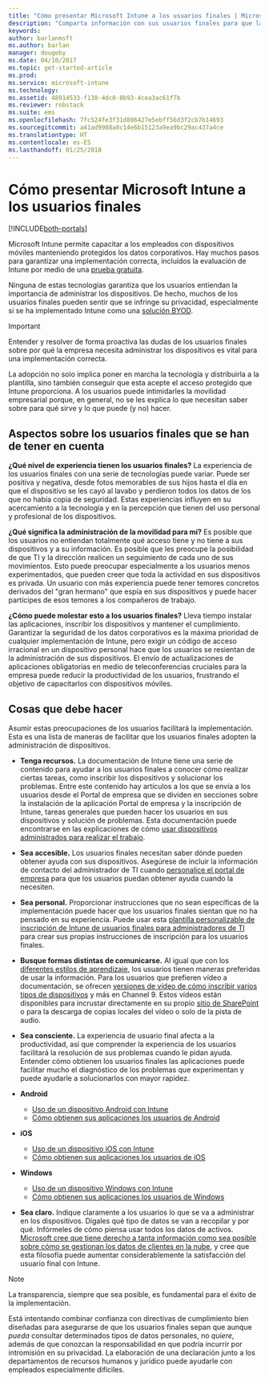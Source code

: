 ```yaml
---
title: "Cómo presentar Microsoft Intune a los usuarios finales | Microsoft Intune"
description: "Comparta información con sus usuarios finales para que la implementación de Intune se realice correctamente."
keywords: 
author: barlanmsft
ms.author: barlan
manager: dougeby
ms.date: 04/10/2017
ms.topic: get-started-article
ms.prod: 
ms.service: microsoft-intune
ms.technology: 
ms.assetid: 48914533-f138-4dc0-8b93-4cea3ac61f7b
ms.reviewer: robstack
ms.suite: ems
ms.openlocfilehash: 7fc524fe3f31d886427e5ebff56d3f2cb7b14693
ms.sourcegitcommit: a41ad9988a8c14e6b15123a9ea9bc29ac437a4ce
ms.translationtype: HT
ms.contentlocale: es-ES
ms.lasthandoff: 01/25/2018
---
```

# <a name="how-to-educate-your-end-users-about-microsoft-intune"></a>Cómo presentar Microsoft Intune a los usuarios finales

[!INCLUDE[both-portals](./includes/note-for-both-portals.md)]

Microsoft Intune permite capacitar a los empleados con dispositivos móviles manteniendo protegidos los datos corporativos. Hay muchos pasos para garantizar una implementación correcta, incluidos la evaluación de Intune por medio de una [prueba gratuita](app-sdk.md).

Ninguna de estas tecnologías garantiza que los usuarios entiendan la importancia de administrar los dispositivos. De hecho, muchos de los usuarios finales pueden sentir que se infringe su privacidad, especialmente si se ha implementado Intune como una [solución BYOD](/enterprise-mobility-security/solutions/byod-design-considerations-guide).

> [!Important]
> Entender y resolver de forma proactiva las dudas de los usuarios finales sobre por qué la empresa necesita administrar los dispositivos es vital para una implementación correcta.

La adopción no solo implica poner en marcha la tecnología y distribuirla a la plantilla, sino también conseguir que esta acepte el acceso protegido que Intune proporciona. A los usuarios puede intimidarles la movilidad empresarial porque, en general, no se les explica lo que necesitan saber sobre para qué sirve y lo que puede (y no) hacer.

## <a name="things-to-consider-about-your-end-users"></a>Aspectos sobre los usuarios finales que se han de tener en cuenta

__¿Qué nivel de experiencia tienen los usuarios finales?__ La experiencia de los usuarios finales con una serie de tecnologías puede variar. Puede ser positiva y negativa, desde fotos memorables de sus hijos hasta el día en que el dispositivo se les cayó al lavabo y perdieron todos los datos de los que no había copia de seguridad. Estas experiencias influyen en su acercamiento a la tecnología y en la percepción que tienen del uso personal y profesional de los dispositivos.

__¿Qué significa la administración de la movilidad para mí?__ Es posible que los usuarios no entiendan totalmente qué acceso tiene y no tiene a sus dispositivos y a su información. Es posible que les preocupe la posibilidad de que TI y la dirección realicen un seguimiento de cada uno de sus movimientos. Esto puede preocupar especialmente a los usuarios menos experimentados, que pueden creer que toda la actividad en sus dispositivos es privada. Un usuario con más experiencia puede tener temores concretos derivados del "gran hermano" que espía en sus dispositivos y puede hacer partícipes de esos temores a los compañeros de trabajo.

__¿Cómo puede molestar esto a los usuarios finales?__ Lleva tiempo instalar las aplicaciones, inscribir los dispositivos y mantener el cumplimiento. Garantizar la seguridad de los datos corporativos es la máxima prioridad de cualquier implementación de Intune, pero exigir un código de acceso irracional en un dispositivo personal hace que los usuarios se resientan de la administración de sus dispositivos. El envío de actualizaciones de aplicaciones obligatorias en medio de teleconferencias cruciales para la empresa puede reducir la productividad de los usuarios, frustrando el objetivo de capacitarlos con dispositivos móviles.

## <a name="things-you-should-do"></a>Cosas que debe hacer

Asumir estas preocupaciones de los usuarios facilitará la implementación. Esta es una lista de maneras de facilitar que los usuarios finales adopten la administración de dispositivos.

* __Tenga recursos.__ La documentación de Intune tiene una serie de contenido para ayudar a los usuarios finales a conocer cómo realizar ciertas tareas, como inscribir los dispositivos y solucionar los problemas. Entre este contenido hay artículos a los que se envía a los usuarios desde el Portal de empresa que se dividen en secciones sobre la instalación de la aplicación Portal de empresa y la inscripción de Intune, tareas generales que pueden hacer los usuarios en sus dispositivos y solución de problemas. Esta documentación puede encontrarse en las explicaciones de cómo [usar dispositivos administrados para realizar el trabajo](/intune-user-help/use-managed-devices-to-get-work-done).

* __Sea accesible.__ Los usuarios finales necesitan saber dónde pueden obtener ayuda con sus dispositivos. Asegúrese de incluir la información de contacto del administrador de TI cuando [personalice el portal de empresa](company-portal-customize.md) para que los usuarios puedan obtener ayuda cuando la necesiten.

* __Sea personal.__ Proporcionar instrucciones que no sean específicas de la implementación puede hacer que los usuarios finales sientan que no ha pensado en su experiencia. Puede usar esta [plantilla personalizable de inscripción de Intune de usuarios finales para administradores de TI](https://gallery.technet.microsoft.com/office/Intune-End-User-Enrollment-3a0c9b0c) para crear sus propias instrucciones de inscripción para los usuarios finales.

* __Busque formas distintas de comunicarse.__ Al igual que con los [diferentes estilos de aprendizaje](https://www.umassd.edu/dss/resources/facultystaff/howtoteachandaccommodate/howtoaccommodatedifferentlearningstyles/), los usuarios tienen maneras preferidas de usar la información. Para los usuarios que prefieren vídeo a documentación, se ofrecen [versiones de vídeo de cómo inscribir varios tipos de dispositivos](https://channel9.msdn.com/Series/IntuneEnrollment) y más en Channel 9. Estos vídeos están disponibles para incrustar directamente en su propio [sitio de SharePoint](https://support.office.com/article/Embed-a-video-from-Office-365-Video-59e19984-c34e-4be8-889b-f6fa93910581) o para la descarga de copias locales del vídeo o solo de la pista de audio.

* __Sea consciente.__ La experiencia de usuario final afecta a la productividad, así que comprender la experiencia de los usuarios facilitará la resolución de sus problemas cuando le pidan ayuda. Entender cómo obtienen los usuarios finales las aplicaciones puede facilitar mucho el diagnóstico de los problemas que experimentan y puede ayudarle a solucionarlos con mayor rapidez.

* **Android**
  * [Uso de un dispositivo Android con Intune](/intune-user-help/using-your-android-device-with-intune)
  * [Cómo obtienen sus aplicaciones los usuarios de Android](end-user-apps-android.md)

* **iOS**
  * [Uso de un dispositivo iOS con Intune](/intune-user-help/using-your-ios-device-with-intune)
  * [Cómo obtienen sus aplicaciones los usuarios de iOS](end-user-apps-ios.md)

* **Windows**
  * [Uso de un dispositivo Windows con Intune](/intune-user-help/using-your-windows-device-with-intune)
  * [Cómo obtienen sus aplicaciones los usuarios de Windows](end-user-apps-windows.md)

* __Sea claro.__ Indique claramente a los usuarios lo que se va a administrar en los dispositivos. Dígales qué tipo de datos se van a recopilar y por qué. Infórmeles de cómo piensa usar todos los datos de activos. [Microsoft cree que tiene derecho a tanta información como sea posible sobre cómo se gestionan los datos de clientes en la nube](https://www.microsoft.com/trustcenter/about/transparency), y cree que esta filosofía puede aumentar considerablemente la satisfacción del usuario final con Intune.

>[!Note]
> La transparencia, siempre que sea posible, es fundamental para el éxito de la implementación.

Está intentando combinar confianza con directivas de cumplimiento bien diseñadas para asegurarse de que los usuarios finales sepan que aunque *pueda* consultar determinados tipos de datos personales, no *quiere*, además de que conozcan la responsabilidad en que podría incurrir por intromisión en su privacidad. La elaboración de una declaración junto a los departamentos de recursos humanos y jurídico puede ayudarle con empleados especialmente difíciles.
